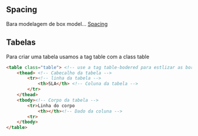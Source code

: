 ## Spacing ##

Bara modelagem de box model...
[Spacing](https://getbootstrap.com/docs/5.0/utilities/spacing/)

## Tabelas ##

Para criar uma tabela usamos a tag table com a class table

~~~html
<table class="table"> <!-- use a tag table-bodered para estlizar as bordas da table -->
    <thead> <!-- Cabecalho da tabela -->
        <tr><!-- linha da tabela -->
            <th>SLA</th> <!-- Coluna da tabela -->        
        </tr>
    </thead>
    <tbody><!-- Corpo da tabela -->
        <tr>Linha do corpo
            <th></th><!-- Dado da coluna -->
        <tr>    
    </tbody>
</table> 
~~~
